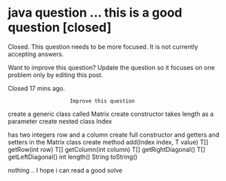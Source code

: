 
# java question ... this is a good question [closed]







Closed. This question needs to be more focused. It is not currently accepting answers.
                        
                    










Want to improve this question? Update the question so it focuses on one problem only by editing this post.


Closed 17 mins ago.







                        Improve this question
                    



create a generic class called Matrix
create constructor takes length as a parameter
create nested class Index

has two integers row and a column
create full constructor and getters and setters
in the Matrix class
create method add(Index index, T value)
T[] getRow(int row)
T[] getColumn(int column)
T[] getRightDiagonal()
T[] getLeftDiagonal()
int length()
String toString()

nothing .. I hope i can read a good solve

        